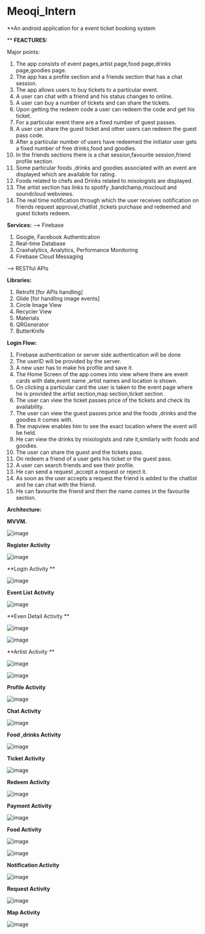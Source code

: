 # Meoqi_Intern
**An android application for a event ticket booking system

**
**FEACTURES:**

Major points:

1. The app consists of event pages,artist page,food page,drinks page,goodies page.
2. The app has a profile section and a friends section that has a chat session.
3. The app allows users to buy tickets to a particular event.
4. A user can chat with a friend and his status changes to online.
5. A user can buy a number of tickets and can share the tickets.
6. Upon getting the redeem code a user can redeem the code and get his ticket.
7.  For a particular event there are a fixed number of guest passes.
8.  A user can share the guest ticket and other users can redeem the guest pass code.
9.  After a particular number of users have redeemed the initiator user gets a fixed number
of free drinks,food and goodies.
10. In the friends sections there is a chat session,favourite session,friend profile section.
11. Some particular foods ,drinks and goodies associated with an event are displayed which
are available for rating.
12. Foods related to chefs and Drinks related to mixologists are displayed.
13. The artist section has links to spotify ,bandchamp,mixcloud and soundcloud webviews.
14.  The real time notification through which the user receives notification on friends request
approval,chatlist ,tickets purchase and redeemed and guest tickets redeem.


**Services:**
--> Firebase
1. Google, Facebook Authentication
2. Real-time Database
3. Crashalytics, Analytics, Performance Monitoring
4. Firebase Cloud Messaging

--> RESTful APIs

**Libraries:**

1. Retrofit [for APIs handling]
2. Glide [for handling image events]
3. Circle Image View
4. Recycler View
5. Materials
6. QRGenerator
7. ButterKnife

**Login Flow:**

1. Firebase authentication or server side authentication will be done
2. The userID will be provided by the server.
3. A new user has to make his profile and save it.
4. The Home Screen of the app comes into view where there are event cards with
date,event name ,artist names and location is shown.
5. On clicking a particular card the user is taken to the event page where he is provided
the artist section,map section,ticket section .
6. The user can view the ticket passes price of the tickets and check its availability.
7. The user can view the guest passes price and the foods ,drinks and the goodies it
comes with.
8. The mapview enables him to see the exact location where the event will be held.
9. He can view the drinks by mixologists and rate it,similarly with foods and goodies.
10. The user can share the guest and the tickets pass.
11. On redeem a friend of a user gets his ticket or the guest pass.
12. A user can search friends and see their profile.
13. He can send a request ,accept a request or reject it.
14. As soon as the user accepts a request the friend is added to the chatlist and he can
chat with the friend.
15. He can favourite the friend and then the name comes in the favourite section.



**Architecture:**

**MVVM.**

![image](https://user-images.githubusercontent.com/57056324/126899774-42181dea-750a-4baf-87bc-bf357e9697cf.png)

**Register Activity**

![image](https://user-images.githubusercontent.com/57056324/126899861-031a05cc-a22b-46a7-90a4-5a47b805bc16.png)

**Login Activity **

![image](https://user-images.githubusercontent.com/57056324/126899880-c004b8ca-8e48-429e-a84b-029883722b57.png)


**Event List Activity**

![image](https://user-images.githubusercontent.com/57056324/126899891-b872f58b-c5b3-4190-902b-ea94ea1de461.png)

**Even Detail Activity **


![image](https://user-images.githubusercontent.com/57056324/126899923-20b5fc0a-c270-4d4d-b751-1097c3a71fc3.png)

![image](https://user-images.githubusercontent.com/57056324/126899964-a0c79a65-8133-4894-a02f-1b0172eb325c.png)

**Artist Activity
**

![image](https://user-images.githubusercontent.com/57056324/126900050-3df26c5b-9eb1-47b6-b8e1-6f2d9eeca564.png)

![image](https://user-images.githubusercontent.com/57056324/126900060-0e20878e-d7de-4c5a-968e-1420be3b7220.png)

**Profile Activity**

![image](https://user-images.githubusercontent.com/57056324/126900104-3e603138-d921-4eb1-813d-7ef830098b24.png)

**Chat Activity**

![image](https://user-images.githubusercontent.com/57056324/126900130-deddca16-3865-4dba-b6d3-638653f8269d.png)

**Food ,drinks Activity**

![image](https://user-images.githubusercontent.com/57056324/126900146-421c1e18-2ac8-4058-937c-f79c6b6c96df.png)

**Ticket Activity**

![image](https://user-images.githubusercontent.com/57056324/126900179-61a67d7d-99f5-44fc-87c4-69caa3c0951e.png)

**Redeem Activity**

![image](https://user-images.githubusercontent.com/57056324/126900194-7a39c89b-d255-49cd-a858-034ae21f65b8.png)

**Payment Activity**

![image](https://user-images.githubusercontent.com/57056324/126900213-ef20d288-d38a-4cb9-a00d-79260bd25555.png)

**Food Activity** 


![image](https://user-images.githubusercontent.com/57056324/132958946-8f45767e-5102-4b78-983f-ddb94c6d0125.png)



![image](https://user-images.githubusercontent.com/57056324/132958954-14c30d7e-103a-485f-abf3-27c9187346f3.png)



**Notification Activity** 


![image](https://user-images.githubusercontent.com/57056324/132958991-c42f5580-e82d-44f7-a615-b3a18f174247.png)


**Request Activity**


![image](https://user-images.githubusercontent.com/57056324/132959020-665337a4-78c3-4f03-84ca-0adb6b487503.png)



**Map Activity**


![image](https://user-images.githubusercontent.com/57056324/132959026-39fb3d54-8ed0-49be-8a96-743491ba91ca.png)




